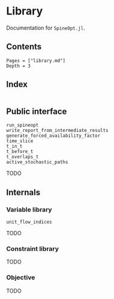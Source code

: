 # Library

Documentation for `SpineOpt.jl`.

## Contents

```@contents
Pages = ["library.md"]
Depth = 3
```

## Index

```@index
```


## Public interface

```@docs
run_spineopt
write_report_from_intermediate_results
generate_forced_availability_factor
time_slice
t_in_t
t_before_t
t_overlaps_t
active_stochastic_paths
```

TODO

## Internals

### Variable library

```@docs
unit_flow_indices
```

TODO

### Constraint library

TODO

### Objective

TODO
